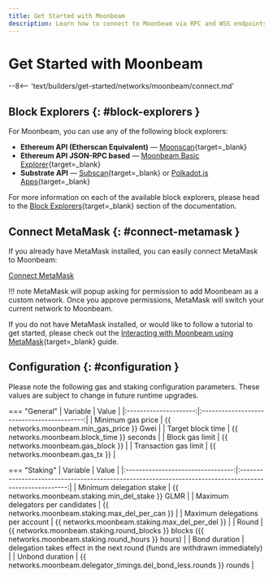 ```yaml
---
title: Get Started with Moonbeam
description: Learn how to connect to Moonbeam via RPC and WSS endpoints, how to connect MetaMask to Moonbeam, and about the available Moonbeam block explorers.
---
```


# Get Started with Moonbeam

--8<-- 'text/builders/get-started/networks/moonbeam/connect.md'

## Block Explorers {: #block-explorers }

For Moonbeam, you can use any of the following block explorers:

 - **Ethereum API (Etherscan Equivalent)** — [Moonscan](https://moonbeam.moonscan.io){target=\_blank}
 - **Ethereum API JSON-RPC based** — [Moonbeam Basic Explorer](https://moonbeam-explorer.netlify.app/?network=Moonbeam){target=\_blank}
 - **Substrate API** — [Subscan](https://moonbeam.subscan.io){target=\_blank} or [Polkadot.js Apps](https://polkadot.js.org/apps/?rpc=wss://wss.api.moonbeam.network#/explorer){target=\_blank}

For more information on each of the available block explorers, please head to the [Block Explorers](/builders/get-started/explorers/){target=\_blank} section of the documentation.

## Connect MetaMask {: #connect-metamask }

If you already have MetaMask installed, you can easily connect MetaMask to Moonbeam:

<div class="button-wrapper">
    <a href="#" class="md-button connectMetaMask" value="moonbeam">Connect MetaMask</a>
</div>

!!! note
    MetaMask will popup asking for permission to add Moonbeam as a custom network. Once you approve permissions, MetaMask will switch your current network to Moonbeam.

If you do not have MetaMask installed, or would like to follow a tutorial to get started, please check out the [Interacting with Moonbeam using MetaMask](/tokens/connect/metamask/){target=\_blank} guide.

## Configuration {: #configuration }

Please note the following gas and staking configuration parameters. These values are subject to change in future runtime upgrades.

=== "General"
    |       Variable        |                   Value                    |
    |:---------------------:|:------------------------------------------:|
    |   Minimum gas price   | {{ networks.moonbeam.min_gas_price }} Gwei |
    |   Target block time   | {{ networks.moonbeam.block_time }} seconds |
    |    Block gas limit    |     {{ networks.moonbeam.gas_block }}      |
    | Transaction gas limit |       {{ networks.moonbeam.gas_tx }}       |

=== "Staking"
    |             Variable              |                                                  Value                                                  |
    |:---------------------------------:|:-------------------------------------------------------------------------------------------------------:|
    |     Minimum delegation stake      |                           {{ networks.moonbeam.staking.min_del_stake }} GLMR                            |
    | Maximum delegators per candidates |                             {{ networks.moonbeam.staking.max_del_per_can }}                             |
    |  Maximum delegations per account  |                             {{ networks.moonbeam.staking.max_del_per_del }}                             |
    |               Round               | {{ networks.moonbeam.staking.round_blocks }} blocks ({{ networks.moonbeam.staking.round_hours }} hours) |
    |           Bond duration           |               delegation takes effect in the next round (funds are withdrawn immediately)               |
    |          Unbond duration          |                  {{ networks.moonbeam.delegator_timings.del_bond_less.rounds }} rounds                  |
